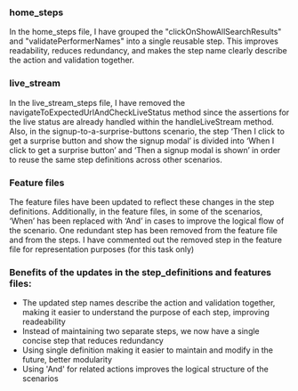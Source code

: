 ### home_steps

In the home_steps file, I have grouped the "clickOnShowAllSearchResults" and "validatePerformerNames" into a single reusable step. This improves readability, reduces redundancy, and makes the step name clearly describe the action and validation together.

### live_stream

In the live_stream_steps file, I have removed the navigateToExpectedUrlAndCheckLiveStatus method since the assertions for the live status are already handled within the handleLiveStream method. Also, in the signup-to-a-surprise-buttons scenario, the step ‘Then I click to get a surprise button and show the signup modal’ is divided into ‘When I click to get a surprise button’ and ‘Then a signup modal is shown’ in order to reuse the same step definitions across other scenarios.

### Feature files
The feature files have been updated to reflect these changes in the step definitions. Additionally, in the feature files, in some of the scenarios, ‘When’ has been replaced with ‘And’ in cases to improve the logical flow of the scenario. One redundant step has been removed from the feature file and from the steps. I have commented out the removed step in the feature file for representation purposes (for this task only)

### Benefits of the updates in the step_definitions and features files:
* The updated step names describe the action and validation together, making it easier to understand the purpose of each step, improving readeability 
* Instead of maintaining two separate steps, we now have a single concise step that reduces redundancy
* Using single definition making it easier to maintain and modify in the future, better modularity 
* Using 'And' for related actions improves the logical structure of the scenarios
